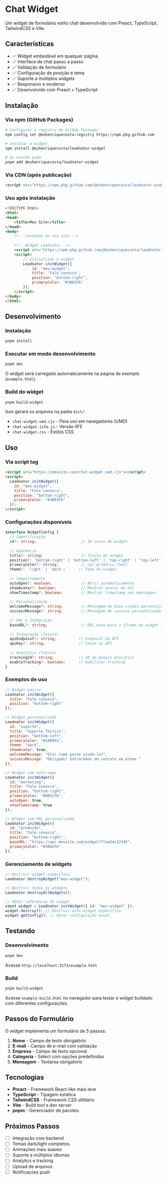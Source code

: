 # Chat Widget

Um widget de formulário estilo chat desenvolvido com Preact, TypeScript, TailwindCSS e Vite.

## Características

- ✅ Widget embedável em qualquer página
- ✅ Interface de chat passo a passo
- ✅ Validação de formulário
- ✅ Configuração de posição e tema
- ✅ Suporte a múltiplos widgets
- ✅ Responsivo e moderno
- ✅ Desenvolvido com Preact + TypeScript

## Instalação

### Via npm (GitHub Packages)

```bash
# Configurar o registry do GitHub Packages
npm config set @euhenriquecosta:registry https://npm.pkg.github.com

# Instalar o widget
npm install @euhenriquecosta/leadnator-widget

# Ou usando pnpm
pnpm add @euhenriquecosta/leadnator-widget
```

### Via CDN (após publicação)

```html
<script src="https://npm.pkg.github.com/@euhenriquecosta/leadnator-widget/dist/chat-widget.iife.js"></script>
```

### Uso após instalação

```html
<!DOCTYPE html>
<html>
<head>
    <title>Meu Site</title>
</head>
<body>
    <!-- Conteúdo do seu site -->
    
    <!-- Widget Leadnator -->
    <script src="https://npm.pkg.github.com/@euhenriquecosta/leadnator-widget/dist/chat-widget.iife.js"></script>
    <script>
        // Inicializar o widget
        Leadnator.initWidget({
            id: "meu-widget",
            title: "Fale conosco",
            position: "bottom-right",
            primaryColor: "#3B82F6"
        });
    </script>
</body>
</html>
```

## Desenvolvimento

### Instalação

```bash
pnpm install
```

### Executar em modo desenvolvimento

```bash
pnpm dev
```

O widget será carregado automaticamente na página de exemplo (`example.html`).

### Build do widget

```bash
pnpm build:widget
```

Isso gerará os arquivos na pasta `dist/`:
- `chat-widget.umd.cjs` - Para uso em navegadores (UMD)
- `chat-widget.iife.js` - Versão IIFE
- `chat-widget.css` - Estilos CSS

## Uso

### Via script tag

```html
<script src="https://meusite.com/chat-widget.umd.cjs"></script>
<script>
  Leadnator.initWidget({
    id: "meu-widget",
    title: "Fale conosco",
    position: "bottom-right",
    primaryColor: "#3B82F6"
  });
</script>
```

### Configurações disponíveis

```typescript
interface WidgetConfig {
  // Identificação
  id?: string;                    // ID único do widget
  
  // Aparência
  title?: string;                 // Título do widget
  position?: 'bottom-right' | 'bottom-left' | 'top-right' | 'top-left';
  primaryColor?: string;          // Cor primária (hex)
  theme?: 'light' | 'dark';      // Tema do widget
  
  // Comportamento
  autoOpen?: boolean;             // Abrir automaticamente
  showAvatar?: boolean;           // Mostrar avatar do bot
  showTimestamp?: boolean;        // Mostrar timestamp nas mensagens
  
  // Personalização
  welcomeMessage?: string;        // Mensagem de boas-vindas personalizada
  successMessage?: string;        // Mensagem de sucesso personalizada
  
  // URL e Integração
  baseURL?: string;               // URL base para o iframe do widget (ex: "https://api.exemplo.com/widget?flowId=123")
  
  // Integração (futuro)
  apiEndpoint?: string;          // Endpoint da API
  apiKey?: string;               // Chave da API
  
  // Analytics (futuro)
  trackingId?: string;           // ID do Google Analytics
  enableTracking?: boolean;      // Habilitar tracking
}
```

### Exemplos de uso

```javascript
// Widget básico
Leadnator.initWidget({
  title: "Fale conosco",
  position: "bottom-right"
});

// Widget personalizado
Leadnator.initWidget({
  id: "suporte",
  title: "Suporte Técnico",
  position: "bottom-left",
  primaryColor: "#10B981",
  theme: "dark",
  showAvatar: true,
  welcomeMessage: "Olá! Como posso ajudá-lo?",
  successMessage: "Obrigado! Entraremos em contato em breve."
});

// Widget com auto-open
Leadnator.initWidget({
  id: "marketing",
  title: "Fale conosco",
  position: "bottom-right",
  primaryColor: "#8B5CF6",
  autoOpen: true,
  showTimestamp: true
});

// Widget com URL personalizada
Leadnator.initWidget({
  id: "produção",
  title: "Fale conosco",
  position: "bottom-right",
  baseURL: "https://api.meusite.com/widget?flowId=12345",
  primaryColor: "#3B82F6"
});
```

### Gerenciamento de widgets

```javascript
// Destruir widget específico
Leadnator.destroyWidget("meu-widget");

// Destruir todos os widgets
Leadnator.destroyAllWidgets();

// Obter referência do widget
const widget = Leadnator.initWidget({ id: "meu-widget" });
widget.destroy(); // Destruir este widget específico
widget.getConfig(); // Obter configuração atual
```

## Testando

### Desenvolvimento
```bash
pnpm dev
```
Acesse `http://localhost:5173/example.html`

### Build
```bash
pnpm build:widget
```
Acesse `example-build.html` no navegador para testar o widget buildado com diferentes configurações.

## Passos do Formulário

O widget implementa um formulário de 5 passos:

1. **Nome** - Campo de texto obrigatório
2. **E-mail** - Campo de e-mail com validação
3. **Empresa** - Campo de texto opcional
4. **Categoria** - Select com opções predefinidas
5. **Mensagem** - Textarea obrigatório

## Tecnologias

- **Preact** - Framework React-like mais leve
- **TypeScript** - Tipagem estática
- **TailwindCSS** - Framework CSS utilitário
- **Vite** - Build tool e dev server
- **pnpm** - Gerenciador de pacotes

## Próximos Passos

- [ ] Integração com backend
- [ ] Temas dark/light completos
- [ ] Animações mais suaves
- [ ] Suporte a múltiplos idiomas
- [ ] Analytics e tracking
- [ ] Upload de arquivos
- [ ] Notificações push 